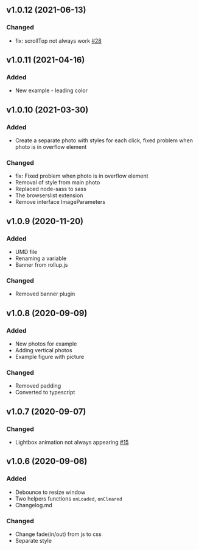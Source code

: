 ## v1.0.12 (2021-06-13)
### Changed
- fix: scrollTop not always work [#28](https://github.com/tomik23/zooom.js/issues/28)

## v1.0.11 (2021-04-16)
### Added
- New example - leading color

## v1.0.10 (2021-03-30)
### Added
- Create a separate photo with styles for each click, fixed problem when photo is in overflow element

### Changed
- fix: Fixed problem when photo is in overflow element
- Removal of style from main photo
- Replaced node-sass to sass
- The browserslist extension
- Remove interface ImageParameters

## v1.0.9 (2020-11-20)
### Added
- UMD file
- Renaming a variable
- Banner from rollup.js

### Changed
- Removed banner plugin

## v1.0.8 (2020-09-09)
### Added
- New photos for example
- Adding vertical photos
- Example figure with picture

### Changed
- Removed padding
- Converted to typescript

## v1.0.7 (2020-09-07)
### Changed
- Lightbox animation not always appearing [#15](https://github.com/tomik23/zooom.js/issues/15)

## v1.0.6 (2020-09-06)
### Added
- Debounce to resize window
- Two helpers functions `onLoaded`, `onCleared`
- Changelog.md

### Changed
- Change fade(in/out) from js to css
- Separate style